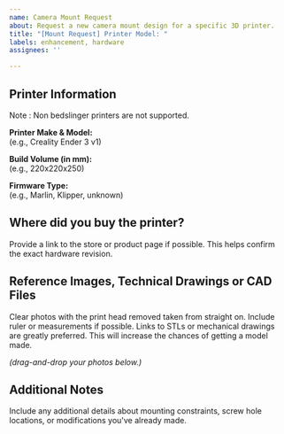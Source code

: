 ```yaml
---
name: Camera Mount Request
about: Request a new camera mount design for a specific 3D printer.
title: "[Mount Request] Printer Model: "
labels: enhancement, hardware
assignees: ''

---
```


## Printer Information
Note : Non bedslinger printers are not supported.

**Printer Make & Model:**  
(e.g., Creality Ender 3 v1)

**Build Volume (in mm):**  
(e.g., 220x220x250)

**Firmware Type:**  
(e.g., Marlin, Klipper, unknown)

## Where did you buy the printer?

Provide a link to the store or product page if possible. This helps confirm the exact hardware revision.

## Reference Images, Technical Drawings or CAD Files

Clear photos with the print head removed taken from straight on. Include ruler or measurements if possible. Links to STLs or mechanical drawings are greatly preferred. This will increase the chances of getting a model made.

*(drag-and-drop your photos below.)*

## Additional Notes

Include any additional details about mounting constraints, screw hole locations, or modifications you've already made.
